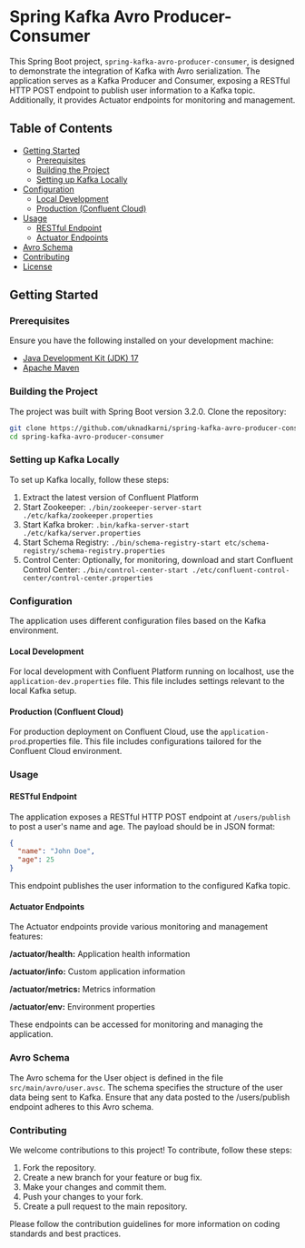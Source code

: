 # Spring Kafka Avro Producer-Consumer

This Spring Boot project, `spring-kafka-avro-producer-consumer`, is designed to demonstrate the integration of Kafka with Avro serialization. The application serves as a Kafka Producer and Consumer, exposing a RESTful HTTP POST endpoint to publish user information to a Kafka topic. Additionally, it provides Actuator endpoints for monitoring and management.

## Table of Contents

- [Getting Started](#getting-started)
  - [Prerequisites](#prerequisites)
  - [Building the Project](#building-the-project)
  - [Setting up Kafka Locally](#setting-up-kafka-locally)
- [Configuration](#configuration)
  - [Local Development](#local-development)
  - [Production (Confluent Cloud)](#production-confluent-cloud)
- [Usage](#usage)
  - [RESTful Endpoint](#restful-endpoint)
  - [Actuator Endpoints](#actuator-endpoints)
- [Avro Schema](#avro-schema)
- [Contributing](#contributing)
- [License](#license)

## Getting Started

### Prerequisites

Ensure you have the following installed on your development machine:

- [Java Development Kit (JDK) 17](https://openjdk.java.net/)
- [Apache Maven](https://maven.apache.org/)


### Building the Project

The project was built with Spring Boot version 3.2.0. Clone the repository:

```bash
git clone https://github.com/uknadkarni/spring-kafka-avro-producer-consumer.git
cd spring-kafka-avro-producer-consumer
```

### Setting up Kafka Locally
To set up Kafka locally, follow these steps:
1. Extract the latest version of Confluent Platform
2. Start Zookeeper: `./bin/zookeeper-server-start ./etc/kafka/zookeeper.properties` 
3. Start Kafka broker: `.bin/kafka-server-start ./etc/kafka/server.properties`
4. Start Schema Registry: `./bin/schema-registry-start etc/schema-registry/schema-registry.properties` 
4. Control Center: Optionally, for monitoring, download and start Confluent Control Center: `./bin/control-center-start ./etc/confluent-control-center/control-center.properties` 

### Configuration 
The application uses different configuration files based on the Kafka environment.

#### Local Development
For local development with Confluent Platform running on localhost, use the `application-dev.properties` file. This file includes settings relevant to the local Kafka setup.

#### Production (Confluent Cloud)
For production deployment on Confluent Cloud, use the `application-prod`.properties file. This file includes configurations tailored for the Confluent Cloud environment.

### Usage
#### RESTful Endpoint
The application exposes a RESTful HTTP POST endpoint at `/users/publish` to post a user's name and age. The payload should be in JSON format:
```json
{
  "name": "John Doe",
  "age": 25
}
```
This endpoint publishes the user information to the configured Kafka topic.

#### Actuator Endpoints

The Actuator endpoints provide various monitoring and management features:

**/actuator/health:** Application health information

**/actuator/info:** Custom application information

**/actuator/metrics:** Metrics information

**/actuator/env:** Environment properties


These endpoints can be accessed for monitoring and managing the application.

### Avro Schema

The Avro schema for the User object is defined in the file `src/main/avro/user.avsc`. The schema specifies the structure of the user data being sent to Kafka. Ensure that any data posted to the /users/publish endpoint adheres to this Avro schema.

### Contributing
We welcome contributions to this project! To contribute, follow these steps:

1. Fork the repository.
2. Create a new branch for your feature or bug fix.
3. Make your changes and commit them.
4. Push your changes to your fork.
5. Create a pull request to the main repository.

Please follow the contribution guidelines for more information on coding standards and best practices.

